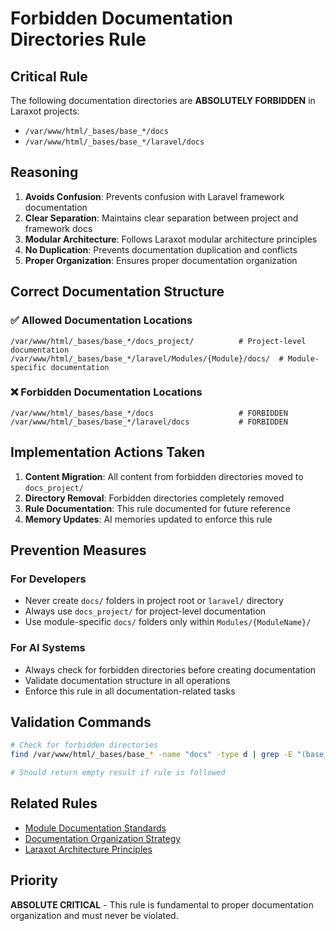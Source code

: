 # Forbidden Documentation Directories Rule

## Critical Rule

The following documentation directories are **ABSOLUTELY FORBIDDEN** in Laraxot projects:

- `/var/www/html/_bases/base_*/docs`
- `/var/www/html/_bases/base_*/laravel/docs`

## Reasoning

1. **Avoids Confusion**: Prevents confusion with Laravel framework documentation
2. **Clear Separation**: Maintains clear separation between project and framework docs
3. **Modular Architecture**: Follows Laraxot modular architecture principles
4. **No Duplication**: Prevents documentation duplication and conflicts
5. **Proper Organization**: Ensures proper documentation organization

## Correct Documentation Structure

### ✅ Allowed Documentation Locations

```
/var/www/html/_bases/base_*/docs_project/          # Project-level documentation
/var/www/html/_bases/base_*/laravel/Modules/{Module}/docs/  # Module-specific documentation
```

### ❌ Forbidden Documentation Locations

```
/var/www/html/_bases/base_*/docs                   # FORBIDDEN
/var/www/html/_bases/base_*/laravel/docs           # FORBIDDEN
```

## Implementation Actions Taken

1. **Content Migration**: All content from forbidden directories moved to `docs_project/`
2. **Directory Removal**: Forbidden directories completely removed
3. **Rule Documentation**: This rule documented for future reference
4. **Memory Updates**: AI memories updated to enforce this rule

## Prevention Measures

### For Developers
- Never create `docs/` folders in project root or `laravel/` directory
- Always use `docs_project/` for project-level documentation
- Use module-specific `docs/` folders only within `Modules/{ModuleName}/`

### For AI Systems
- Always check for forbidden directories before creating documentation
- Validate documentation structure in all operations
- Enforce this rule in all documentation-related tasks

## Validation Commands

```bash
# Check for forbidden directories
find /var/www/html/_bases/base_* -name "docs" -type d | grep -E "(base_[^/]+/docs$|laravel/docs$)"

# Should return empty result if rule is followed
```

## Related Rules

- [Module Documentation Standards](module-documentation-standards.md)
- [Documentation Organization Strategy](documentation-organization-strategy.md)
- [Laraxot Architecture Principles](laraxot-architecture-principles.md)

## Priority

**ABSOLUTE CRITICAL** - This rule is fundamental to proper documentation organization and must never be violated.
